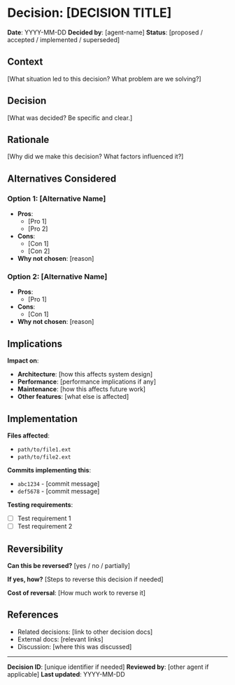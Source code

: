 # Decision: [DECISION TITLE]

**Date**: YYYY-MM-DD
**Decided by**: [agent-name]
**Status**: [proposed / accepted / implemented / superseded]

## Context

[What situation led to this decision? What problem are we solving?]

## Decision

[What was decided? Be specific and clear.]

## Rationale

[Why did we make this decision? What factors influenced it?]

## Alternatives Considered

### Option 1: [Alternative Name]
- **Pros**:
  - [Pro 1]
  - [Pro 2]
- **Cons**:
  - [Con 1]
  - [Con 2]
- **Why not chosen**: [reason]

### Option 2: [Alternative Name]
- **Pros**:
  - [Pro 1]
- **Cons**:
  - [Con 1]
- **Why not chosen**: [reason]

## Implications

**Impact on**:
- **Architecture**: [how this affects system design]
- **Performance**: [performance implications if any]
- **Maintenance**: [how this affects future work]
- **Other features**: [what else is affected]

## Implementation

**Files affected**:
- `path/to/file1.ext`
- `path/to/file2.ext`

**Commits implementing this**:
- `abc1234` - [commit message]
- `def5678` - [commit message]

**Testing requirements**:
- [ ] Test requirement 1
- [ ] Test requirement 2

## Reversibility

**Can this be reversed?** [yes / no / partially]

**If yes, how?**
[Steps to reverse this decision if needed]

**Cost of reversal**:
[How much work to reverse it]

## References

- Related decisions: [link to other decision docs]
- External docs: [relevant links]
- Discussion: [where this was discussed]

---

**Decision ID**: [unique identifier if needed]
**Reviewed by**: [other agent if applicable]
**Last updated**: YYYY-MM-DD
